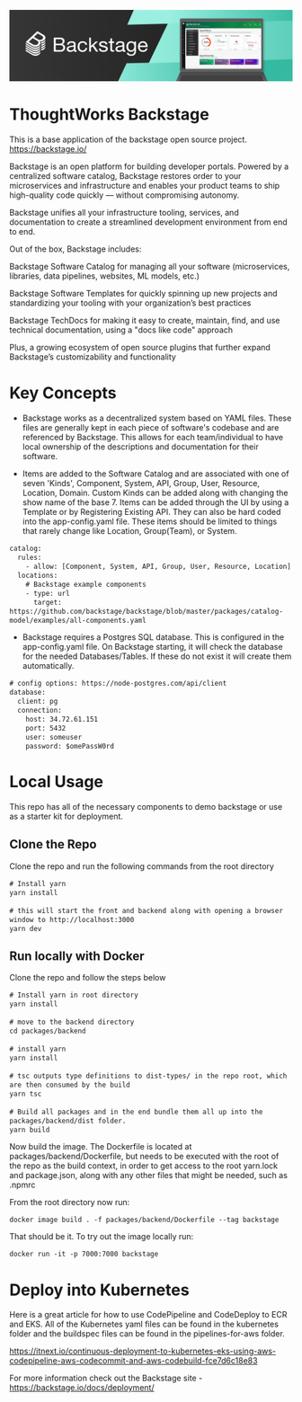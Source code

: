 ![headline](docs/assets/headline.png)

# ThoughtWorks Backstage

This is a base application of the backstage open source project. https://backstage.io/

Backstage is an open platform for building developer portals. Powered by a centralized software catalog, Backstage restores order to your microservices and infrastructure and enables your product teams to ship high-quality code quickly — without compromising autonomy.

Backstage unifies all your infrastructure tooling, services, and documentation to create a streamlined development environment from end to end.

Out of the box, Backstage includes:

Backstage Software Catalog for managing all your software (microservices, libraries, data pipelines, websites, ML models, etc.)

Backstage Software Templates for quickly spinning up new projects and standardizing your tooling with your organization’s best practices

Backstage TechDocs for making it easy to create, maintain, find, and use technical documentation, using a "docs like code" approach

Plus, a growing ecosystem of open source plugins that further expand Backstage’s customizability and functionality

# Key Concepts

- Backstage works as a decentralized system based on YAML files. These files are generally kept in each piece of software's codebase and are referenced by Backstage. This allows for each team/individual to have local ownership of the descriptions and documentation for their software.

- Items are added to the Software Catalog and are associated with one of seven 'Kinds', Component, System, API, Group, User, Resource, Location, Domain. Custom Kinds can be added along with changing the show name of the base 7. Items can be added through the UI by using a Template or by Registering Existing API. They can also be hard coded into the app-config.yaml file. These items should be limited to things that rarely change like Location, Group(Team), or System.

```
catalog:
  rules:
    - allow: [Component, System, API, Group, User, Resource, Location]
  locations:
    # Backstage example components
    - type: url
      target: https://github.com/backstage/backstage/blob/master/packages/catalog-model/examples/all-components.yaml
```

- Backstage requires a Postgres SQL database. This is configured in the app-config.yaml file. On Backstage starting, it will check the database for the needed Databases/Tables. If these do not exist it will create them automatically.

```
# config options: https://node-postgres.com/api/client
database:
  client: pg
  connection:
    host: 34.72.61.151
    port: 5432
    user: someuser
    password: $omePassW0rd

```

# Local Usage

This repo has all of the necessary components to demo backstage or use as a starter kit for deployment.

## Clone the Repo

Clone the repo and run the following commands from the root directory

```
# Install yarn
yarn install

# this will start the front and backend along with opening a browser window to http://localhost:3000
yarn dev
```

## Run locally with Docker

Clone the repo and follow the steps below

```
# Install yarn in root directory
yarn install

# move to the backend directory
cd packages/backend

# install yarn
yarn install

# tsc outputs type definitions to dist-types/ in the repo root, which are then consumed by the build
yarn tsc

# Build all packages and in the end bundle them all up into the packages/backend/dist folder.
yarn build
```

Now build the image. The Dockerfile is located at packages/backend/Dockerfile, but needs to be executed with the root of the repo as the build context, in order to get access to the root yarn.lock and package.json, along with any other files that might be needed, such as .npmrc

From the root directory now run:

```
docker image build . -f packages/backend/Dockerfile --tag backstage
```

That should be it. To try out the image locally run:

```
docker run -it -p 7000:7000 backstage
```

# Deploy into Kubernetes

Here is a great article for how to use CodePipeline and CodeDeploy to ECR and EKS. All of the Kubernetes yaml files can be found in the kubernetes folder and the buildspec files can be found in the pipelines-for-aws folder.

https://itnext.io/continuous-deployment-to-kubernetes-eks-using-aws-codepipeline-aws-codecommit-and-aws-codebuild-fce7d6c18e83

For more information check out the Backstage site - https://backstage.io/docs/deployment/
